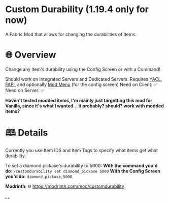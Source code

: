 # Custom Durability (1.19.4 only for now)
A Fabric Mod that allows for changing the durabilities of items.

# 🌐 Overview
Change any item's durability using the Config Screen or with a Command!

Should work on Integrated Servers and Dedicated Servers.
Requires [YACL](<https://modrinth.com/mod/yacl>), [FAPI](<https://modrinth.com/mod/fabric-api>), and optionally [Mod Menu](<https://modrinth.com/mod/modmenu>) (for the config screen)
Need on Client: ✅  Need on Server: ✅

**Haven't tested modded items, I'm mainly just targetting this mod for Vanilla, since it's what I wanted... it probably? should? work with modded items?**

# 🕮 Details
Currently you use Item IDS and Item Tags to specify what items get what durability.

To set a diamond pickaxe's durability to 5000:
**With the command you'd do**:
`/customdurability set diamond_pickaxe 5000`
**With the Config Screen you'd do**:
`diamond_pickaxe,5000`

**Modrinth**: 🌐 https://modrinth.com/mod/customdurability

[.](https://i.imgur.com/EcObE6G.png) [.](https://i.imgur.com/3evlmk8.png)
